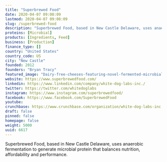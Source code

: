 ```yaml
---
title: "Superbrewed Food"
date: 2020-04-07 09:08:09
lastmod: 2020-04-07 09:08:09
slug: /superbrewed-food
description: "Superbrewed Food, based in New Castle Delaware, uses anaerobic fermentation to generate microbial protein that balances nutrition, affordability and performance."
proteins: [Microbial]
products: [Ingredients, Feed]
business: [Production]
finance_type: []
country: "United States"
country_code: US
city: "New Castle"
founded: 2012
founders: "Bryan Tracy"
featured_image: "Dairy-free-cheeses-featuring-novel-fermented-microbial-protein-to-launch-by-year-end-says-Superbrewed-Food_wrbm_large.jpg"
website: https://www.superbrewedfood.com/
linkedin: https://www.linkedin.com/company/white-dog-labs-inc./
twitter: https://twitter.com/whitedoglabs
instagram: https://www.instagram.com/superbrewedfood/
facebook: https://www.facebook.com/SuperbrewedFood
youtube: 
crunchbase: https://www.crunchbase.com/organization/white-dog-labs-inc
draft: false
pinned: false
homepage: false
weight: 5000
uuid: 6617
---
```

Superbrewed Food, based in New Castle Delaware, uses anaerobic fermentation to generate microbial protein that balances nutrition, affordability and performance.
